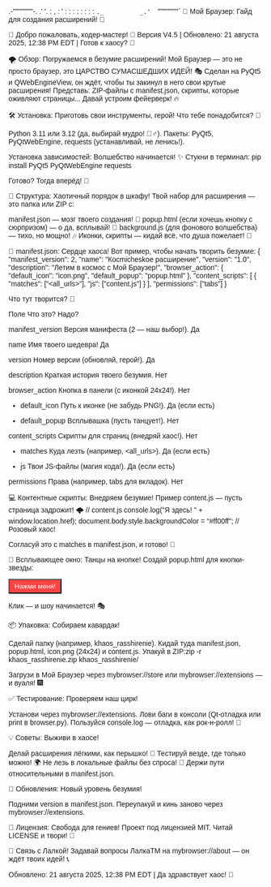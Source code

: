    .-""""""""-.
  .'          '.
 : ,          : '
 : :          : :
 : :          : :
  `._          _.' 
     `"'"""""'"` 
   🎉 Мой Браузер: Гайд для создания расширений! 🎉


  👾 Добро пожаловать, кодер-мастер! 🚀
  Версия V4.5 | Обновлено: 21 августа 2025, 12:38 PM EDT | Готов к хаосу? 🤪



🌪 Обзор: Погружаемся в безумие расширений!
Мой Браузер — это не просто браузер, это ЦАРСТВО СУМАСШЕДШИХ ИДЕЙ! 🎭 Сделан на PyQt5 и QWebEngineView, он ждёт, чтобы ты закинул в него свои крутые расширения! Представь: ZIP-файлы с manifest.json, скрипты, которые оживляют страницы... Давай устроим фейерверк! 🔥

🛠 Установка: Приготовь свои инструменты, герой!
Что тебе понадобится? 🧰

Python 3.11 или 3.12 (да, выбирай мудро! 🧙‍♂️).
Пакеты: PyQt5, PyQtWebEngine, requests (устанавливай, не ленись!).

Установка зависимостей: Волшебство начинается! ✨
Стукни в терминал:
pip install PyQt5 PyQtWebEngine requests

Готово? Тогда вперёд! 🚂

📂 Структура: Хаотичный порядок в шкафу!
Твой набор для расширения — это папка или ZIP с:

manifest.json — мозг твоего создания! 🧠
popup.html (если хочешь кнопку с сюрпризом) — о да, всплывай! 🎈
background.js (для фонового волшебства) — тихо, но мощно! 🎶
Иконки, скрипты — кидай всё, что душа пожелает! 🎨


🔧 manifest.json: Сердце хаоса!
Вот пример, чтобы начать творить безумие:
{
  "manifest_version": 2,
  "name": "Косmicheskoe расширение",
  "version": "1.0",
  "description": "Летим в космос с Мой Браузер!",
  "browser_action": {
    "default_icon": "icon.png",
    "default_popup": "popup.html"
  },
  "content_scripts": [
    {
      "matches": ["<all_urls>"],
      "js": ["content.js"]
    }
  ],
  "permissions": ["tabs"]
}

Что тут творится? 🤔



Поле
Что это?
Надо?



manifest_version
Версия манифеста (2 — наш выбор!).
Да


name
Имя твоего шедевра!
Да


version
Номер версии (обновляй, герой!).
Да


description
Краткая история твоего безумия.
Нет


browser_action
Кнопка в панели (с иконкой 24x24!).
Нет


- default_icon
Путь к иконке (не забудь PNG!).
Да (если есть)


- default_popup
Всплывашка (пусть танцует!).
Нет


content_scripts
Скрипты для страниц (внедряй хаос!).
Нет


- matches
Куда лезть (например, <all_urls>).
Да (если есть)


- js
Твои JS-файлы (магия кода!).
Да (если есть)


permissions
Права (например, tabs для вкладок).
Нет



💻 Контентные скрипты: Внедряем безумие!
Пример content.js — пусть страница задрожит! 🌩
// content.js
console.log("Я здесь! " + window.location.href);
document.body.style.backgroundColor = "#ff00ff"; // Розовый хаос!

Согласуй это с matches в manifest.json, и готово! 🎉

🎨 Всплывающее окно: Танцы на кнопке!
Создай popup.html для кнопки-звезды:
<!-- popup.html -->
<!DOCTYPE html>
<html>
<head>
    <title>Всплывашка-мега!</title>
    <style>
        body { padding: 10px; font-family: Arial, sans-serif; }
        button { padding: 5px 10px; background: #ff4444; color: white; }
    </style>
</head>
<body>
    <button onclick="alert('Бум! Ха-ха!')">Нажми меня!</button>
</body>
</html>

Клик — и шоу начинается! 🎭

📦 Упаковка: Собираем кавардак!

Сделай папку (например, khaos_rasshirenie).
Кидай туда manifest.json, popup.html, icon.png (24x24) и content.js.
Упакуй в ZIP:zip -r khaos_rasshirenie.zip khaos_rasshirenie/


Загрузи в Мой Браузер через mybrowser://store или mybrowser://extensions — и вуаля! 🎆


✅ Тестирование: Проверяем наш цирк!

Установи через mybrowser://extensions.
Лови баги в консоли (Qt-отладка или print в browser.py).
Пользуйся console.log — отладка, как рок-н-ролл! 🎸


💡 Советы: Выживи в хаосе!

Делай расширения лёгкими, как перышко! 🍃
Тестируй везде, где только можно! 🌍
Не лезь в локальные файлы без спроса! 🚫
Держи пути относительными в manifest.json.


🔄 Обновления: Новый уровень безумия!

Подними version в manifest.json.
Переупакуй и кинь заново через mybrowser://extensions.


📜 Лицензия: Свобода для гениев!
Проект под лицензией MIT. Читай LICENSE и твори! 🎨

👾 Связь с Лалкой!
Задавай вопросы ЛалкаТМ на mybrowser://about — он ждёт твоих идей! 📞

Обновлено: 21 августа 2025, 12:38 PM EDT | Да здравствует хаос! 🤪
